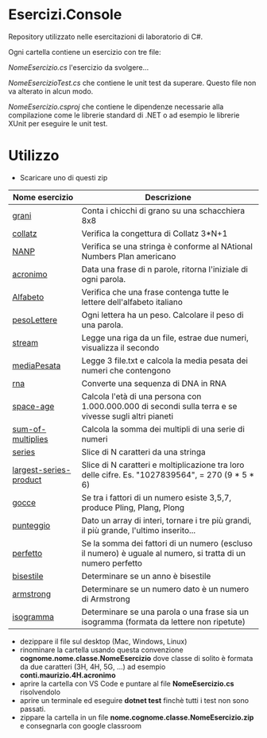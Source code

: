 # Esercizi.Console

Repository utilizzato nelle esercitazioni di laboratorio di C#.

Ogni cartella contiene un esercizio con tre file: 

*NomeEsercizio.cs*  l'esercizio da svolgere...

*NomeEsercizioTest.cs* che contiene le unit test da superare. Questo file non va alterato in alcun modo. 

*NomeEsercizio.csproj* che contiene le dipendenze necessarie alla compilazione come le librerie standard di .NET o ad esempio le librerie XUnit per eseguire le unit test.  

# Utilizzo

- Scaricare uno di questi zip

| Nome esercizio                                  | Descrizione                                                                                                  |
|-------------------------------------------------|--------------------------------------------------------------------------------------------------------------|
| [grani](http://bit.ly/2QCgO0r)                  | Conta i chicchi di grano su una schacchiera 8x8                                                              |
| [collatz](http://bit.ly/collatz19)              | Verifica la congettura di Collatz 3*N+1                                                                      |
| [NANP](http://bit.ly/NANP19)                    | Verifica se una stringa è conforme al NAtional Numbers Plan americano                                        |
| [acronimo](http://bit.ly/acronimo19)            | Data una frase di n parole, ritorna l'iniziale di ogni parola.                                               |
| [Alfabeto](http://bit.ly/2P3tYCO)               | Verifica che una frase contenga tutte le lettere dell'alfabeto italiano                                      |
| [pesoLettere](http://bit.ly/2L3PwOn)            | Ogni lettera ha un peso. Calcolare il peso di una parola.                                                    |
| [stream](http://bit.ly/2DCPXv2)                 | Legge una riga da un file, estrae due numeri, visualizza il secondo                                          |
| [mediaPesata](http://bit.ly/2DGaXkC)            | Legge 3 file.txt e calcola la media pesata dei numeri che contengono                                         |
| [rna](http://bit.ly/38gy9UJ)                    | Converte una sequenza di DNA in RNA                                                                          |
| [space-age](http://bit.ly/36iIKwr)              | Calcola l'età di una persona con 1.000.000.000 di secondi sulla terra e se vivesse sugli altri pianeti       |
| [sum-of-multiplies](http://bit.ly/35aLN9K)      | Calcola la somma dei multipli di una serie di numeri                                                         |
| [series](http://bit.ly/2PtSgaB)                 | Slice di N caratteri da una stringa                                                                          |
| [largest-series-product](http://bit.ly/2rX8znj) | Slice di N caratteri e moltiplicazione tra loro delle cifre. Es. "1027839564",  =  270 (9 * 5 * 6)           |
| [gocce](http://bit.ly/36mNFx3)                  | Se tra i fattori di un numero esiste 3,5,7, produce Pling, Plang, Plong                                      |
| [punteggio](http://bit.ly/35drDuY)              | Dato un array di interi, tornare i tre più grandi, il più grande, l'ultimo inserito...                       |
| [perfetto](http://bit.ly/2QcIgTq)               | Se la somma dei fattori di un numero (escluso il numero) è uguale al numero, si tratta di un numero perfetto |
| [bisestile](http://bit.ly/2ZG3WdW)              | Determinare se un anno è bisestile                                                                           |
| [armstrong](http://bit.ly/2QdsSq3)              | Determinare se un numero dato è un numero di Armstrong                                                       |
| [isogramma](http://bit.ly/37vnEf7)              | Determinare se una parola o una frase sia un isogramma (formata da lettere non ripetute)                     |


- dezippare il file sul desktop (Mac, Windows, Linux)
- rinominare la cartella usando questa convenzione **cognome.nome.classe.NomeEsercizio** dove classe di solito è formata da due caratteri (3H, 4H, 5G, ...) ad esempio **conti.maurizio.4H.acronimo**
- aprire la cartella con VS Code e puntare al file **NomeEsercizio.cs** risolvendolo
- aprire un terminale ed eseguire **dotnet test** finchè tutti i test non sono passati.
- zippare la cartella in un file **nome.cognome.classe.NomeEsercizio.zip** e consegnarla con google classroom 


